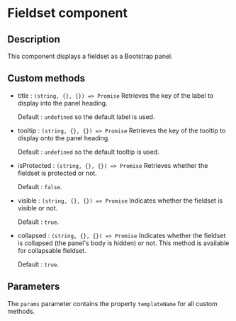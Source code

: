 # Fieldset component

## Description
This component displays a fieldset as a Bootstrap panel.

## Custom methods
* title : `(string, {}, {}) => Promise` Retrieves the key of the label to display into the panel heading.

  Default : `undefined` so the default label is used.

* tooltip : `(string, {}, {}) => Promise` Retrieves the key of the tooltip to display onto the panel heading.

  Default : `undefined` so the default tooltip is used.

* isProtected : `(string, {}, {}) => Promise` Retrieves whether the fieldset is protected or not.

  Default : `false`.

* visible : `(string, {}, {}) => Promise` Indicates whether the fieldset is visible or not.

  Default : `true`.

* collapsed : `(string, {}, {}) => Promise` Indicates whether the fieldset is collapsed (the panel's body is hidden) or not. This method is available for collapsable fieldset.

  Default : `true`.

## Parameters
The `params` parameter contains the property `templateName` for all custom methods. 